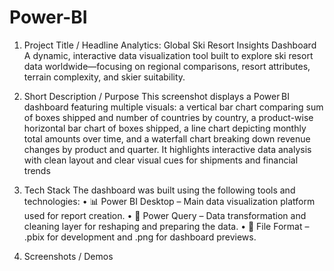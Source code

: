 # Power-BI
1. Project Title / Headline
Analytics: Global Ski Resort Insights Dashboard A dynamic, interactive data visualization tool built to explore ski resort data worldwide—focusing on regional comparisons, resort attributes, terrain complexity, and skier suitability.

2. Short Description / Purpose
This screenshot displays a Power BI dashboard featuring multiple visuals: a vertical bar chart comparing sum of boxes shipped and number of countries by country, a product-wise horizontal bar chart of boxes shipped, a line chart depicting monthly total amounts over time, and a waterfall chart breaking down revenue changes by product and quarter. It highlights interactive data analysis with clean layout and clear visual cues for shipments and financial trends
 
3. Tech Stack
The dashboard was built using the following tools and technologies:
• 📊 Power BI Desktop – Main data visualization platform used for report creation.
• 📂 Power Query – Data transformation and cleaning layer for reshaping and preparing the data.
• 📁 File Format – .pbix for development and .png for dashboard previews.

4. Screenshots / Demos
   

